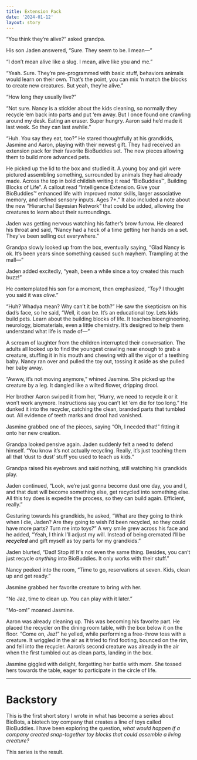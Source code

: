 ```yaml
---
title: Extension Pack
date: '2024-01-12'
layout: story
---
```


“You think they’re alive?” asked grandpa.

His son Jaden answered, “Sure. They seem to be. I mean—”

“I don’t mean alive like a slug. I mean, alive like you and me.”

“Yeah. Sure. They’re pre-programmed with basic stuff, behaviors animals would learn on their own. That’s the point, you can mix ’n match the blocks to create new creatures. But yeah, they’re alive.”

“How long they usually live?”

“Not sure. Nancy is a stickler about the kids cleaning, so normally they recycle ‘em back into parts and put ‘em away. But I once found one crawling around my desk. Eating an eraser. Super hungry. Aaron said he’d made it last week. So they can last awhile.”

“Huh. You say they eat, too?” He stared thoughtfully at his grandkids, Jasmine and Aaron, playing with their newest gift. They had received an extension pack for their favorite BioBuddies set. The new pieces allowing them to build more advanced pets.

He picked up the lid to the box and studied it. A young boy and girl were pictured assembling something, surrounded by animals they had already made. Across the top in bold childish writing it read “BioBuddies™, Building Blocks of Life”. A callout read “Intelligence Extension. Give your BioBuddies™ enhanced life with improved motor skills, larger associative memory, and refined sensory inputs. Ages 7+.” It also included a note about the new “Hierarchal Bayesian Network” that could be added, allowing the creatures to learn about their surroundings.

Jaden was getting nervous watching his father’s brow furrow. He cleared his throat and said, “Nancy had a heck of a time getting her hands on a set. They’ve been selling out everywhere.”

Grandpa slowly looked up from the box, eventually saying, “Glad Nancy is ok. It’s been years since something caused such mayhem. Trampling at the mall—”

Jaden added excitedly, “yeah, been a while since a toy created this much buzz!”

He contemplated his son for a moment, then emphasized, “_Toy?_ I thought you said it was _alive_.”

“Huh? Whadya mean? Why can’t it be both?” He saw the skepticism on his dad’s face, so he said, “Well, it _can_ be. It’s an educational toy. Lets kids build pets. Learn about the building blocks of life. It teaches bioengineering, neurology, biomaterials, even a little chemistry. It’s designed to help them understand what life is made of—”

A scream of laughter from the children interrupted their conversation. The adults all looked up to find the youngest crawling near enough to grab a creature, stuffing it in his mouth and chewing with all the vigor of a teething baby. Nancy ran over and pulled the toy out, tossing it aside as she pulled her baby away.

“Awww, it’s not moving anymore,” whined Jasmine. She picked up the creature by a leg. It dangled like a wilted flower, dripping drool.

Her brother Aaron swiped it from her, “Hurry, we need to recycle it or it won’t work anymore. Instructions say you can’t let ‘em die for too long.” He dunked it into the recycler, catching the clean, branded parts that tumbled out. All evidence of teeth marks and drool had vanished.

Jasmine grabbed one of the pieces, saying “Oh, I needed that!” fitting it onto her new creation.

Grandpa looked pensive again. Jaden suddenly felt a need to defend himself. “You know it’s not actually recycling. Really, it’s just teaching them all that ‘dust to dust’ stuff you used to teach us kids.”

Grandpa raised his eyebrows and said nothing, still watching his grandkids play.

Jaden continued, “Look, we’re just gonna become dust one day, you and I, and that dust will become something else, get recycled into something else. All this toy does is expedite the process, so they can build again. Efficient, really.”

Gesturing towards his grandkids, he asked, “What are they going to think when I die, Jaden? Are they going to wish I’d been recycled, so they could have more parts? Turn me into toys?” A wry smile grew across his face and he added, “Yeah, I think I’ll adjust my will. Instead of being cremated I’ll be _**recycled**_ and gift myself as toy parts for my grandkids.”

Jaden blurted, “Dad! Stop it! It's not even the same thing. Besides, you can’t just recycle _anything_ into BioBuddies. It only works with their stuff.”

Nancy peeked into the room, “Time to go, reservations at seven. Kids, clean up and get ready.”

Jasmine grabbed her favorite creature to bring with her.

“No Jaz, time to clean up. You can play with it later.”

“Mo-om!” moaned Jasmine.

Aaron was already cleaning up. This was becoming his favorite part. He placed the recycler on the dining room table, with the box below it on the floor. “Come on, Jaz!” he yelled, while performing a free-throw toss with a creature. It wriggled in the air as it tried to find footing, bounced on the rim, and fell into the recycler. Aaron’s second creature was already in the air when the first tumbled out as clean parts, landing in the box.

Jasmine giggled with delight, forgetting her battle with mom. She tossed hers towards the table, eager to participate in the circle of life.

* * *

# Backstory

This is the first short story I wrote in what has become a series about BioBots, a biotech toy company that creates a line of toys called BioBuddies. I have been exploring the question, _what would happen if a company created snap-together toy blocks that could assemble a living creature?_

This series is the result.